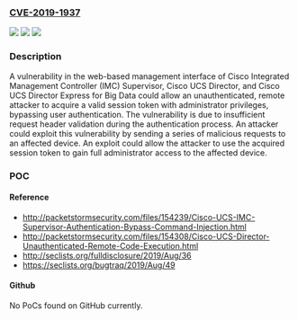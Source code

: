 ### [CVE-2019-1937](https://cve.mitre.org/cgi-bin/cvename.cgi?name=CVE-2019-1937)
![](https://img.shields.io/static/v1?label=Product&message=Cisco%20Unified%20Computing%20System%20Director%20&color=blue)
![](https://img.shields.io/static/v1?label=Version&message=n%2Fa&color=blue)
![](https://img.shields.io/static/v1?label=Vulnerability&message=CWE-287&color=brighgreen)

### Description

A vulnerability in the web-based management interface of Cisco Integrated Management Controller (IMC) Supervisor, Cisco UCS Director, and Cisco UCS Director Express for Big Data could allow an unauthenticated, remote attacker to acquire a valid session token with administrator privileges, bypassing user authentication. The vulnerability is due to insufficient request header validation during the authentication process. An attacker could exploit this vulnerability by sending a series of malicious requests to an affected device. An exploit could allow the attacker to use the acquired session token to gain full administrator access to the affected device.

### POC

#### Reference
- http://packetstormsecurity.com/files/154239/Cisco-UCS-IMC-Supervisor-Authentication-Bypass-Command-Injection.html
- http://packetstormsecurity.com/files/154308/Cisco-UCS-Director-Unauthenticated-Remote-Code-Execution.html
- http://seclists.org/fulldisclosure/2019/Aug/36
- https://seclists.org/bugtraq/2019/Aug/49

#### Github
No PoCs found on GitHub currently.

